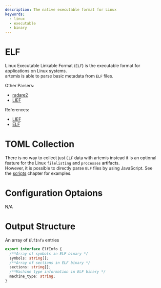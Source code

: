 ```yaml
---
description: The native executable format for Linux
keywords:
  - linux
  - executable
  - binary
---
```


# ELF

Linux Executable Linkable Format (`ELF`) is the executable format for
applications on Linux systems.\
artemis is able to parse basic metadata from `ELF` files.

Other Parsers:

- [radare2](https://rada.re/n/)
- [LIEF](https://lief-project.github.io/)

References:

- [LIEF](https://lief-project.github.io/)
- [ELF](https://en.wikipedia.org/wiki/Executable_and_Linkable_Format)

# TOML Collection

There is no way to collect just `ELF` data with artemis instead it is an
optional feature for the Linux `filelisting` and `processes` artifacts.\
However, it is possible to directly parse `ELF` files by using JavaScript. See
the [scripts](../../Intro/Scripting/scripts.md) chapter for examples.

# Configuration Optaions

N/A

# Output Structure

An array of `ElfInfo` entries

```typescript
export interface ElfInfo {
  /**Array of symbols in ELF binary */
  symbols: string[];
  /**Array of sections in ELF binary */
  sections: string[];
  /**Machine type information in ELF binary */
  machine_type: string;
}
```
